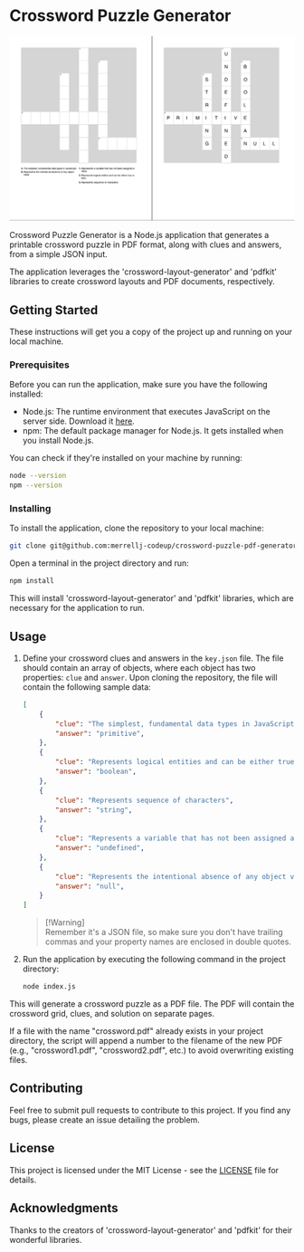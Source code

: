 # Crossword Puzzle Generator

![Crossword Puzzle Generator](screenshot.png)

Crossword Puzzle Generator is a Node.js application that generates a printable crossword puzzle in PDF format, along with clues and answers, from a simple JSON input.

The application leverages the 'crossword-layout-generator' and 'pdfkit' libraries to create crossword layouts and PDF documents, respectively.

## Getting Started

These instructions will get you a copy of the project up and running on your local machine.

### Prerequisites

Before you can run the application, make sure you have the following installed:

- Node.js: The runtime environment that executes JavaScript on the server side. Download it [here](https://nodejs.org/).
- npm: The default package manager for Node.js. It gets installed when you install Node.js.

You can check if they're installed on your machine by running:

```bash
node --version
npm --version
```

### Installing

To install the application, clone the repository to your local machine:

```bash
git clone git@github.com:merrellj-codeup/crossword-puzzle-pdf-generator.git
```

Open a terminal in the project directory and run:

```bash
npm install
```

This will install 'crossword-layout-generator' and 'pdfkit' libraries, which are necessary for the application to run.

## Usage

1. Define your crossword clues and answers in the `key.json` file. The file should contain an array of objects, where each object has two properties: `clue` and `answer`. Upon cloning the repository, the file will contain the following sample data:
    ```json
    [
        {
            "clue": "The simplest, fundamental data types in JavaScript",
            "answer": "primitive",
        },
        {
            "clue": "Represents logical entities and can be either true or false",
            "answer": "boolean",
        },
        {
            "clue": "Represents sequence of characters",
            "answer": "string",
        },
        {
            "clue": "Represents a variable that has not been assigned a value",
            "answer": "undefined",
        },
        {
            "clue": "Represents the intentional absence of any object value",
            "answer": "null",
        }
    ]
    ```
    > [!Warning]\
    > Remember it's a JSON file, so make sure you don't have trailing commas and your property names are enclosed in double quotes.
2. Run the application by executing the following command in the project directory:
    ```bash
    node index.js
    ```

This will generate a crossword puzzle as a PDF file. The PDF will contain the crossword grid, clues, and solution on separate pages.

If a file with the name "crossword.pdf" already exists in your project directory, the script will append a number to the filename of the new PDF (e.g., "crossword1.pdf", "crossword2.pdf", etc.) to avoid overwriting existing files.

## Contributing

Feel free to submit pull requests to contribute to this project. If you find any bugs, please create an issue detailing the problem.

## License

This project is licensed under the MIT License - see the [LICENSE](LICENSE) file for details.

## Acknowledgments

Thanks to the creators of 'crossword-layout-generator' and 'pdfkit' for their wonderful libraries.
